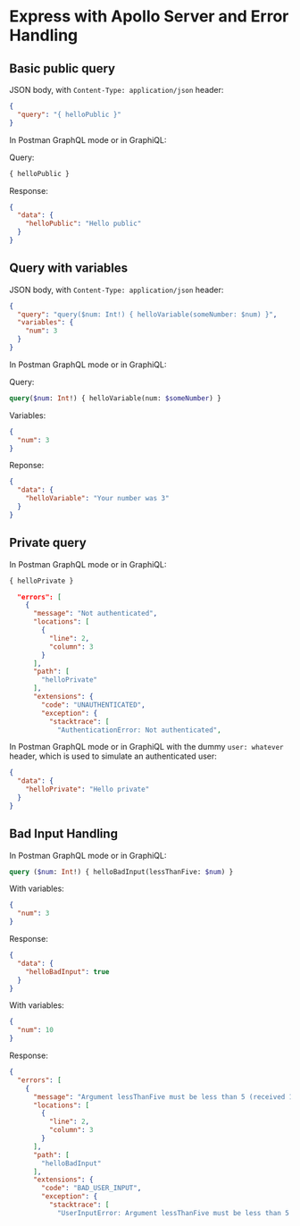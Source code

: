 # Express with Apollo Server and Error Handling

## Basic public query

JSON body, with `Content-Type: application/json` header:

```json
{
  "query": "{ helloPublic }"
}
```

In Postman GraphQL mode or in GraphiQL:

Query:

```graphql
{ helloPublic }
```

Response:

```json
{
  "data": {
    "helloPublic": "Hello public"
  }
}
```

## Query with variables

JSON body, with `Content-Type: application/json` header:

```json
{
  "query": "query($num: Int!) { helloVariable(someNumber: $num) }",
  "variables": {
    "num": 3
  }
}
```

In Postman GraphQL mode or in GraphiQL:

Query:

```graphql
query($num: Int!) { helloVariable(num: $someNumber) }
```

Variables:

```json
{
  "num": 3
}
```

Reponse:

```json
{
  "data": {
    "helloVariable": "Your number was 3"
  }
}
```

## Private query

In Postman GraphQL mode or in GraphiQL:

```graphql
{ helloPrivate }
```

```json
  "errors": [
    {
      "message": "Not authenticated",
      "locations": [
        {
          "line": 2,
          "column": 3
        }
      ],
      "path": [
        "helloPrivate"
      ],
      "extensions": {
        "code": "UNAUTHENTICATED",
        "exception": {
          "stacktrace": [
            "AuthenticationError: Not authenticated",
```

In Postman GraphQL mode or in GraphiQL with the dummy `user: whatever` header, which is used to simulate an authenticated user:

```json
{
  "data": {
    "helloPrivate": "Hello private"
  }
}
```

## Bad Input Handling

In Postman GraphQL mode or in GraphiQL:

```graphql
query ($num: Int!) { helloBadInput(lessThanFive: $num) }
```

With variables:

```json
{
  "num": 3
}
```

Response:

```json
{
  "data": {
    "helloBadInput": true
  }
}
```

With variables:

```json
{
  "num": 10
}
```

Response:

```json
{
  "errors": [
    {
      "message": "Argument lessThanFive must be less than 5 (received 10)",
      "locations": [
        {
          "line": 2,
          "column": 3
        }
      ],
      "path": [
        "helloBadInput"
      ],
      "extensions": {
        "code": "BAD_USER_INPUT",
        "exception": {
          "stacktrace": [
            "UserInputError: Argument lessThanFive must be less than 5 (received 10)",
```
